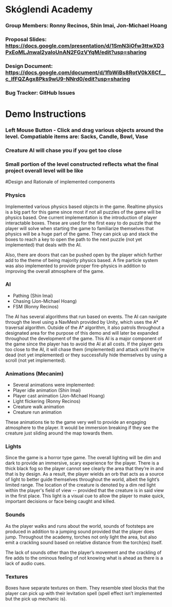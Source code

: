 # Skóglendi Academy
### Group Members: Ronny Recinos, Shin Imai, Jon-Michael Hoang

### Proposal Slides:  https://docs.google.com/presentation/d/1SmN3iOfw3ttwXD3PxEoMLJnwal2yaloUnAN2FGzVYqM/edit?usp=sharing
### Design Document: https://docs.google.com/document/d/1fbWiBs8RotV0kX6Cf__c_lfFQZAgx8Pks9wU9-NNrd0/edit?usp=sharing
### Bug Tracker: GitHub Issues


# Demo Instructions
### Left Mouse Button - Click and drag various objects around the level. Compatiable items are: Sacks, Candle, Bowl, Vase
### Creature AI will chase you if you get too close
### Small portion of the level constructed reflects what the final project overall level will be like

#Design and Rationale of implemented components

### Physics

Implemented various physics based objects in the game. Realtime physics is a big part for this game since most if not all puzzles of the game will be physics based. One current implementation is the introduction of player interactable boxes. These are used for the first easy to do puzzle that the player will solve when starting the game to familiarize themselves that physics will be a huge part of the game. They can pick up and stack the boxes to reach a key to open the path to the next puzzle (not yet implemented) that deals with the AI. 

Also, there are doors that can be pushed open by the player which further add to the theme of being majority physics based. A fire particle system was also implemented to provide proper fire-physics in addition to improving the overall atmosphere of the game.

### AI

* Pathing (Shin Imai)
* Chasing  (Jon-Michael Hoang)
* FSM (Ronny Recinos) 

The AI has several algorithms that run based on events. The AI can navigate through the level using a NavMesh provided by Unity, which uses the A* traversal algorithm. Outside of the A* algorithm, it also patrols throughout a designated area for the purpose of this demo and will later be expanded throughout the development of the game. This AI is a major component of the game since the player has to avoid the AI at all costs. If the player gets too close to the AI, it will chase them (implemented) and attack until they’re dead (not yet implemented) or they successfully hide themselves by using a scroll (not yet implemented).

### Animations (Mecanim) 

* Several animations were implemented:
* Player idle animation (Shin Imai)
* Player cast animation (Jon-Michael Hoang)
* Light flickering (Ronny Recinos)
* Creature walk animation
* Creature run animation

These animations tie to the game very well to provide an engaging atmosphere to the player. It would be immersion breaking if they see the creature just sliding around the map towards them. 

### Lights

Since the game is a horror type game. The overall lighting will be dim and dark to provide an immersive, scary experience for the player. There is a thick black fog so the player cannot see clearly the area that they’re in and that is by design. As a result, the player wields an orb that acts as a source of light to better guide themselves throughout the world, albeit the light’s limited range. The location of the creature is denoted by a dim red light within the player's field of view -- provided that the creature is in said view in the first place. This light is a visual cue to allow the player to make quick, important decisions or face being caught and killed.

### Sounds

As the player walks and runs about the world, sounds of footsteps are produced in addition to a jumping sound provided that the player does jump. Throughout the academy, torches not only light the area, but also emit a crackling sound based on relative distance from the torch(es) itself.

The lack of sounds other than the player’s movement and the crackling of fire adds to the ominous feeling of not knowing what is ahead as there is a lack of audio cues.

### Textures

Boxes have separate textures on them. They resemble steel blocks that the player can pick up with their levitation spell (spell effect isn’t implemented but the pick up mechanic is).


